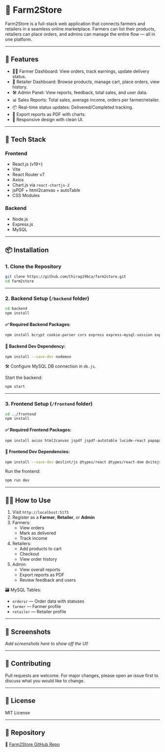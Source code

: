 # 🌾 Farm2Store

Farm2Store is a full-stack web application that connects farmers and retailers in a seamless online marketplace. Farmers can list their products, retailers can place orders, and admins can manage the entire flow — all in one platform.

---

## 🚀 Features

- 👨‍🌾 Farmer Dashboard: View orders, track earnings, update delivery status.
- 🛒 Retailer Dashboard: Browse products, manage cart, place orders, view history.
- 🛠️ Admin Panel: View reports, feedback, total sales, and user data.
- 📊 Sales Reports: Total sales, average income, orders per farmer/retailer.
- 📦 Real-time status updates: Delivered/Completed tracking.
- 🧾 Export reports as PDF with charts.
- 🎨 Responsive design with clean UI.

---

## 🧰 Tech Stack

### Frontend
- React.js (v19+)
- Vite
- React Router v7
- Axios
- Chart.js via `react-chartjs-2`
- jsPDF + html2canvas + autoTable
- CSS Modules

### Backend
- Node.js
- Express.js
- MySQL

---

## 📦 Installation

### 1. Clone the Repository

```bash
git clone https://github.com/Chirag19bca/farm2store.git
cd farm2store
```

---

### 2. Backend Setup (`/backend` folder)

```bash
cd backend
npm install
```

#### ✅ Required Backend Packages:

```bash
npm install bcrypt cookie-parser cors express express-mysql-session express-session multer mysql nodemailer react-router-dom
```

#### 🧪 Backend Dev Dependency:

```bash
npm install --save-dev nodemon
```

🛠 Configure MySQL DB connection in `db.js`.

Start the backend:

```bash
npm start
```

---

### 3. Frontend Setup (`/frontend` folder)

```bash
cd ../frontend
npm install
```

#### ✅ Required Frontend Packages:

```bash
npm install axios html2canvas jspdf jspdf-autotable lucide-react papaparse react react-chartjs-2 react-dom react-icons react-router-dom
```

#### 🧪 Frontend Dev Dependencies:

```bash
npm install --save-dev @eslint/js @types/react @types/react-dom @vitejs/plugin-react eslint eslint-plugin-react eslint-plugin-react-hooks eslint-plugin-react-refresh globals vite
```

Run the frontend:

```bash
npm run dev
```

---

## 🏃‍♂️ How to Use

1. Visit `http://localhost:5173`
2. Register as a **Farmer**, **Retailer**, or **Admin**
3. Farmers:
   - View orders
   - Mark as delivered
   - Track income
4. Retailers:
   - Add products to cart
   - Checkout
   - View order history
5. Admin:
   - View overall reports
   - Export reports as PDF
   - Review feedback and users

🗃️ MySQL Tables:
- `ordersr` — Order data with statuses
- `farmer` — Farmer profile
- `retailer` — Retailer profile

---

## 📸 Screenshots

_Add screenshots here to show off the UI!_

---

## 🤝 Contributing

Pull requests are welcome. For major changes, please open an issue first to discuss what you would like to change.

---

## 📃 License

MIT License

---

## 🔗 Repository

🔗 [Farm2Store GitHub Repo](https://github.com/Chirag19bca/farm2store.git)
